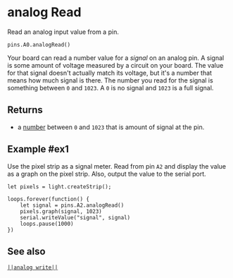 # analog Read

Read an analog input value from a pin.

```sig
pins.A0.analogRead()
```

Your board can read a number value for a _signal_ on an analog pin. A signal is some amount of voltage
measured by a circuit on your board. The value for that signal doesn't actually match its 
voltage, but it's a number that means how much signal is there. The number you read for the signal
is something between `0` and `1023`.  A `0` is no signal and `1023` is a full signal.

## Returns

* a [number](types/number) between `0` and `1023` that is amount of signal at the pin.

## Example #ex1

Use the pixel strip as a signal meter. Read from pin `A2` and display the value as a graph on the pixel
strip. Also, output the value to the serial port.

```blocks
let pixels = light.createStrip();

loops.forever(function() {
    let signal = pins.A2.analogRead()
    pixels.graph(signal, 1023)
    serial.writeValue("signal", signal)
    loops.pause(1000)
}) 
```

## See also

[``||analog write||``](/reference/pins/analog-write)